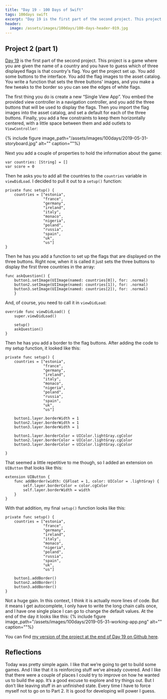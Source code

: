 ```yaml
---
title: "Day 19 - 100 Days of Swift"
tags: 100days swift
excerpt: "Day 19 is the first part of the second project. This project is a game where you are given the name of a country and you have to guess which of three displayed flags is that countries flag. You get the project set up. You add some buttons to the interface. You add the flag images to the asset catalog. You write a function that sets the three buttons images’, and you make a few tweaks to the border, so you can see the edges of white flags."
header:
  image: /assets/images/100days/100-days-header-019.jpg
---
```

## Project 2 (part 1)
[Day 19](https://www.hackingwithswift.com/100/19) is the first part of the second project. This project is a game where you are given the name of a country and you have to guess which of three displayed flags is that country's flag. You get the project set up. You add some buttons to the interface. You add the flag images to the asset catalog. You write a function that sets the three buttons' images, and you make a few tweaks to the border so you can see the edges of white flags.

The first thing you do is create a new “Single View App”. You embed the provided view controller in a navigation controller, and you add the three buttons that will be used to display the flags. Then you import the flag images into the asset catalog, and set a default for each of the three buttons. Finally, you add a few constraints to keep them horizontally centered, with a little space between them and add outlets to `ViewController`:

{% include figure image_path="/assets/images/100days/2019-05-31-storyboard.jpg" alt="" caption=""%}

Next you add a couple of properties to hold the information about the game:
```
var countries: [String] = []
var score = 0
```

Then he asks you to add all the countries to the `countries` variable in `viewDidLoad`. I decided to pull it out to a `setup()` function:

```
private func setup() {
    countries = ["estonia",
                 "france",
                 "germany",
                 "ireland",
                 "italy",
                 "monaco",
                 "nigeria",
                 "poland",
                 "russia",
                 "spain",
                 "uk",
                 "us"]
}
```

Then he has you add a function to set up the flags that are displayed on the three buttons. Right now, when it is called it just sets the three buttons to display the first three countries in the array:
```
func askQuestion() {
    button1.setImage(UIImage(named: countries[0]), for: .normal)
    button2.setImage(UIImage(named: countries[1]), for: .normal)
    button3.setImage(UIImage(named: countries[2]), for: .normal)
    }
```

And, of course, you need to call it in `viewDidLoad`:
```
override func viewDidLoad() {
    super.viewDidLoad()

    setup()
    askQuestion()
}
```

Then he has you add a border to the flag buttons. After adding the code to my setup function, it looked like this:
```
private func setup() {
    countries = ["estonia",
                 "france",
                 "germany",
                 "ireland",
                 "italy",
                 "monaco",
                 "nigeria",
                 "poland",
                 "russia",
                 "spain",
                 "uk",
                 "us"]

    button1.layer.borderWidth = 1
    button2.layer.borderWidth = 1
    button3.layer.borderWidth = 1

    button1.layer.borderColor = UIColor.lightGray.cgColor
    button2.layer.borderColor = UIColor.lightGray.cgColor
    button3.layer.borderColor = UIColor.lightGray.cgColor

}
```

That seemed a little repetitive to me though, so I added an extension on `UIButton` that looks like this:
```
extension UIButton {
    func addBorder(width: CGFloat = 1, color: UIColor = .lightGray) {
        self.layer.borderColor = color.cgColor
        self.layer.borderWidth = width
    }
}
```

With that addition, my final `setup()` function looks like this:
```
private func setup() {
    countries = ["estonia",
                 "france",
                 "germany",
                 "ireland",
                 "italy",
                 "monaco",
                 "nigeria",
                 "poland",
                 "russia",
                 "spain",
                 "uk",
                 "us"]

    button1.addBorder()
    button2.addBorder()
    button3.addBorder()
}
```

Not a huge gain. In this context, I think it is actually more lines of code. But it means I get autocomplete, I only have to write the long chain calls once, and I have one single place I can go to change the default values. At the end of the day it looks like this:
{% include figure image_path="/assets/images/100days/2019-05-31-working-app.png" alt="" caption=""%}

You can find [my version of the project at the end of Day 19 on Github here](https://github.com/dillon-mce/100-days-swift-projects/tree/e8f719493bfcea3178f3343374b559901229c1fb/Project2).

## Reflections
Today was pretty simple again. I like that we’re going to get to build some games. And I like that it is reinforcing stuff we’ve already covered. And I like that there were a couple of places I could try to improve on how he wanted us to build the app. It’s a good excuse to explore and try things out. But I don’t like leaving stuff in an unfinished state. Every time I have to force myself not to go on to Part 2. It is good for developing will power I guess.
